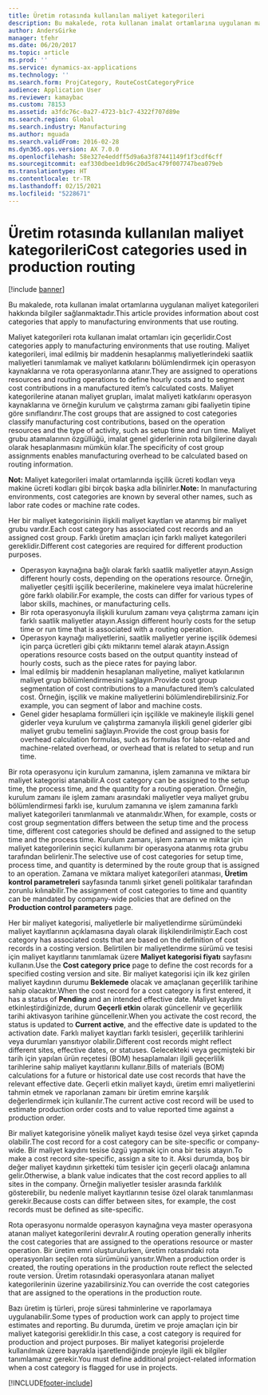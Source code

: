 ```yaml
---
title: Üretim rotasında kullanılan maliyet kategorileri
description: Bu makalede, rota kullanan imalat ortamlarına uygulanan maliyet kategorileri hakkında bilgiler sağlanmaktadır.
author: AndersGirke
manager: tfehr
ms.date: 06/20/2017
ms.topic: article
ms.prod: ''
ms.service: dynamics-ax-applications
ms.technology: ''
ms.search.form: ProjCategory, RouteCostCategoryPrice
audience: Application User
ms.reviewer: kamaybac
ms.custom: 78153
ms.assetid: a3fdc76c-0a27-4723-b1c7-4322f707d89e
ms.search.region: Global
ms.search.industry: Manufacturing
ms.author: mguada
ms.search.validFrom: 2016-02-28
ms.dyn365.ops.version: AX 7.0.0
ms.openlocfilehash: 58e327e4eddff5d9a6a3f87441149f1f3cdf6cff
ms.sourcegitcommit: eaf330dbee1db96c20d5ac479f007747bea079eb
ms.translationtype: HT
ms.contentlocale: tr-TR
ms.lasthandoff: 02/15/2021
ms.locfileid: "5228671"
---
```

# <a name="cost-categories-used-in-production-routing"></a><span data-ttu-id="9a814-103">Üretim rotasında kullanılan maliyet kategorileri</span><span class="sxs-lookup"><span data-stu-id="9a814-103">Cost categories used in production routing</span></span>

[!include [banner](../includes/banner.md)]

<span data-ttu-id="9a814-104">Bu makalede, rota kullanan imalat ortamlarına uygulanan maliyet kategorileri hakkında bilgiler sağlanmaktadır.</span><span class="sxs-lookup"><span data-stu-id="9a814-104">This article provides information about cost categories that apply to manufacturing environments that use routing.</span></span>

<span data-ttu-id="9a814-105">Maliyet kategorileri rota kullanan imalat ortamları için geçerlidir.</span><span class="sxs-lookup"><span data-stu-id="9a814-105">Cost categories apply to manufacturing environments that use routing.</span></span> <span data-ttu-id="9a814-106">Maliyet kategorileri, imal edilmiş bir maddenin hesaplanmış maliyetlerindeki saatlik maliyetleri tanımlamak ve maliyet katkılarını bölümlendirmek için operasyon kaynaklarına ve rota operasyonlarına atanır.</span><span class="sxs-lookup"><span data-stu-id="9a814-106">They are assigned to operations resources and routing operations to define hourly costs and to segment cost contributions in a manufactured item’s calculated costs.</span></span> <span data-ttu-id="9a814-107">Maliyet kategorilerine atanan maliyet grupları, imalat maliyeti katkılarını operasyon kaynaklarına ve örneğin kurulum ve çalıştırma zamanı gibi faaliyetin tipine göre sınıflandırır.</span><span class="sxs-lookup"><span data-stu-id="9a814-107">The cost groups that are assigned to cost categories classify manufacturing cost contributions, based on the operation resources and the type of activity, such as setup time and run time.</span></span> <span data-ttu-id="9a814-108">Maliyet grubu atamalarının özgüllüğü, imalat genel giderlerinin rota bilgilerine dayalı olarak hesaplanmasını mümkün kılar.</span><span class="sxs-lookup"><span data-stu-id="9a814-108">The specificity of cost group assignments enables manufacturing overhead to be calculated based on routing information.</span></span> 

<span data-ttu-id="9a814-109">**Not:** Maliyet kategorileri imalat ortamlarında işçilik ücreti kodları veya makine ücreti kodları gibi birçok başka adla bilinirler.</span><span class="sxs-lookup"><span data-stu-id="9a814-109">**Note:** In manufacturing environments, cost categories are known by several other names, such as labor rate codes or machine rate codes.</span></span> 

<span data-ttu-id="9a814-110">Her bir maliyet kategorisinin ilişkili maliyet kayıtları ve atanmış bir maliyet grubu vardır.</span><span class="sxs-lookup"><span data-stu-id="9a814-110">Each cost category has associated cost records and an assigned cost group.</span></span> <span data-ttu-id="9a814-111">Farklı üretim amaçları için farklı maliyet kategorileri gereklidir.</span><span class="sxs-lookup"><span data-stu-id="9a814-111">Different cost categories are required for different production purposes.</span></span>

-   <span data-ttu-id="9a814-112">Operasyon kaynağına bağlı olarak farklı saatlik maliyetler atayın.</span><span class="sxs-lookup"><span data-stu-id="9a814-112">Assign different hourly costs, depending on the operations resource.</span></span> <span data-ttu-id="9a814-113">Örneğin, maliyetler çeşitli işçilik becerilerine, makinelere veya imalat hücrelerine göre farklı olabilir.</span><span class="sxs-lookup"><span data-stu-id="9a814-113">For example, the costs can differ for various types of labor skills, machines, or manufacturing cells.</span></span>
-   <span data-ttu-id="9a814-114">Bir rota operasyonuyla ilişkili kurulum zamanı veya çalıştırma zamanı için farklı saatlik maliyetler atayın.</span><span class="sxs-lookup"><span data-stu-id="9a814-114">Assign different hourly costs for the setup time or run time that is associated with a routing operation.</span></span>
-   <span data-ttu-id="9a814-115">Operasyon kaynağı maliyetlerini, saatlik maliyetler yerine işçilik ödemesi için parça ücretleri gibi çıktı miktarını temel alarak atayın.</span><span class="sxs-lookup"><span data-stu-id="9a814-115">Assign operations resource costs based on the output quantity instead of hourly costs, such as the piece rates for paying labor.</span></span>
-   <span data-ttu-id="9a814-116">İmal edilmiş bir maddenin hesaplanan maliyetine, maliyet katkılarının maliyet grup bölümlendirmesini sağlayın.</span><span class="sxs-lookup"><span data-stu-id="9a814-116">Provide cost group segmentation of cost contributions to a manufactured item’s calculated cost.</span></span> <span data-ttu-id="9a814-117">Örneğin, işçilik ve makine maliyetlerini bölümlendirebilirsiniz.</span><span class="sxs-lookup"><span data-stu-id="9a814-117">For example, you can segment of labor and machine costs.</span></span>
-   <span data-ttu-id="9a814-118">Genel gider hesaplama formülleri için işçilikle ve makineyle ilişkili genel giderler veya kurulum ve çalıştırma zamanıyla ilişkili genel giderler gibi maliyet grubu temelini sağlayın.</span><span class="sxs-lookup"><span data-stu-id="9a814-118">Provide the cost group basis for overhead calculation formulas, such as formulas for labor-related and machine-related overhead, or overhead that is related to setup and run time.</span></span>

<span data-ttu-id="9a814-119">Bir rota operasyonu için kurulum zamanına, işlem zamanına ve miktara bir maliyet kategorisi atanabilir.</span><span class="sxs-lookup"><span data-stu-id="9a814-119">A cost category can be assigned to the setup time, the process time, and the quantity for a routing operation.</span></span> <span data-ttu-id="9a814-120">Örneğin, kurulum zamanı ile işlem zamanı arasındaki maliyetler veya maliyet grubu bölümlendirmesi farklı ise, kurulum zamanına ve işlem zamanına farklı maliyet kategorileri tanımlanmalı ve atanmalıdır.</span><span class="sxs-lookup"><span data-stu-id="9a814-120">When, for example, costs or cost group segmentation differs between the setup time and the process time, different cost categories should be defined and assigned to the setup time and the process time.</span></span> <span data-ttu-id="9a814-121">Kurulum zamanı, işlem zamanı ve miktar için maliyet kategorilerinin seçici kullanımı bir operasyona atanmış rota grubu tarafından belirlenir.</span><span class="sxs-lookup"><span data-stu-id="9a814-121">The selective use of cost categories for setup time, process time, and quantity is determined by the route group that is assigned to an operation.</span></span> <span data-ttu-id="9a814-122">Zamana ve miktara maliyet kategorileri atanması, **Üretim kontrol parametreleri** sayfasında tanımlı şirket geneli politikalar tarafından zorunlu kılınabilir.</span><span class="sxs-lookup"><span data-stu-id="9a814-122">The assignment of cost categories to time and quantity can be mandated by company-wide policies that are defined on the **Production control parameters** page.</span></span> 

<span data-ttu-id="9a814-123">Her bir maliyet kategorisi, maliyetlerle bir maliyetlendirme sürümündeki maliyet kayıtlarının açıklamasına dayalı olarak ilişkilendirilmiştir.</span><span class="sxs-lookup"><span data-stu-id="9a814-123">Each cost category has associated costs that are based on the definition of cost records in a costing version.</span></span> <span data-ttu-id="9a814-124">Belirtilen bir maliyetlendirme sürümü ve tesisi için maliyet kayıtlarını tanımlamak üzere **Maliyet kategorisi fiyatı** sayfasını kullanın.</span><span class="sxs-lookup"><span data-stu-id="9a814-124">Use the **Cost category price** page to define the cost records for a specified costing version and site.</span></span> <span data-ttu-id="9a814-125">Bir maliyet kategorisi için ilk kez girilen maliyet kaydının durumu **Beklemede** olacak ve amaçlanan geçerlilik tarihine sahip olacaktır.</span><span class="sxs-lookup"><span data-stu-id="9a814-125">When the cost record for a cost category is first entered, it has a status of **Pending** and an intended effective date.</span></span> <span data-ttu-id="9a814-126">Maliyet kaydını etkinleştirdiğinizde, durum **Geçerli etkin** olarak güncellenir ve geçerlilik tarihi aktivasyon tarihine güncellenir.</span><span class="sxs-lookup"><span data-stu-id="9a814-126">When you activate the cost record, the status is updated to **Current active**, and the effective date is updated to the activation date.</span></span> <span data-ttu-id="9a814-127">Farklı maliyet kayıtları farklı tesisleri, geçerlilik tarihlerini veya durumları yansıtıyor olabilir.</span><span class="sxs-lookup"><span data-stu-id="9a814-127">Different cost records might reflect different sites, effective dates, or statuses.</span></span> <span data-ttu-id="9a814-128">Gelecekteki veya geçmişteki bir tarih için yapılan ürün reçetesi (BOM) hesaplamaları ilgili geçerlilik tarihlerine sahip maliyet kayıtlarını kullanır.</span><span class="sxs-lookup"><span data-stu-id="9a814-128">Bills of materials (BOM) calculations for a future or historical date use cost records that have the relevant effective date.</span></span> <span data-ttu-id="9a814-129">Geçerli etkin maliyet kaydı, üretim emri maliyetlerini tahmin etmek ve raporlanan zamanı bir üretim emrine karşılık değerlendirmek için kullanılır.</span><span class="sxs-lookup"><span data-stu-id="9a814-129">The current active cost record will be used to estimate production order costs and to value reported time against a production order.</span></span> 

<span data-ttu-id="9a814-130">Bir maliyet kategorisine yönelik maliyet kaydı tesise özel veya şirket çapında olabilir.</span><span class="sxs-lookup"><span data-stu-id="9a814-130">The cost record for a cost category can be site-specific or company-wide.</span></span> <span data-ttu-id="9a814-131">Bir maliyet kaydını tesise özgü yapmak için ona bir tesis atayın.</span><span class="sxs-lookup"><span data-stu-id="9a814-131">To make a cost record site-specific, assign a site to it.</span></span> <span data-ttu-id="9a814-132">Aksi durumda, boş bir değer maliyet kaydının şirketteki tüm tesisler için geçerli olacağı anlamına gelir.</span><span class="sxs-lookup"><span data-stu-id="9a814-132">Otherwise, a blank value indicates that the cost record applies to all sites in the company.</span></span> <span data-ttu-id="9a814-133">Örneğin maliyetler tesisler arasında farklılık gösterebilir, bu nedenle maliyet kayıtlarının tesise özel olarak tanımlanması gerekir.</span><span class="sxs-lookup"><span data-stu-id="9a814-133">Because costs can differ between sites, for example, the cost records must be defined as site-specific.</span></span> 

<span data-ttu-id="9a814-134">Rota operasyonu normalde operasyon kaynağına veya master operasyona atanan maliyet kategorilerini devralır.</span><span class="sxs-lookup"><span data-stu-id="9a814-134">A routing operation generally inherits the cost categories that are assigned to the operations resource or master operation.</span></span> <span data-ttu-id="9a814-135">Bir üretim emri oluşturulurken, üretim rotasındaki rota operasyonları seçilen rota sürümünü yansıtır.</span><span class="sxs-lookup"><span data-stu-id="9a814-135">When a production order is created, the routing operations in the production route reflect the selected route version.</span></span> <span data-ttu-id="9a814-136">Üretim rotasındaki operasyonlara atanan maliyet kategorilerinin üzerine yazabilirsiniz.</span><span class="sxs-lookup"><span data-stu-id="9a814-136">You can override the cost categories that are assigned to the operations in the production route.</span></span> 

<span data-ttu-id="9a814-137">Bazı üretim iş türleri, proje süresi tahminlerine ve raporlamaya uygulanabilir.</span><span class="sxs-lookup"><span data-stu-id="9a814-137">Some types of production work can apply to project time estimates and reporting.</span></span> <span data-ttu-id="9a814-138">Bu durumda, üretim ve proje amaçları için bir maliyet kategorisi gereklidir.</span><span class="sxs-lookup"><span data-stu-id="9a814-138">In this case, a cost category is required for production and project purposes.</span></span> <span data-ttu-id="9a814-139">Bir maliyet kategorisi projelerde kullanılmak üzere bayrakla işaretlendiğinde projeyle ilgili ek bilgiler tanımlamanız gerekir.</span><span class="sxs-lookup"><span data-stu-id="9a814-139">You must define additional project-related information when a cost category is flagged for use in projects.</span></span>





[!INCLUDE[footer-include](../../includes/footer-banner.md)]